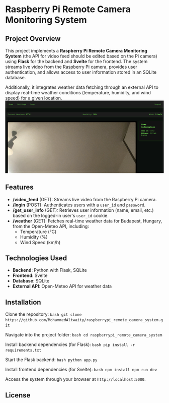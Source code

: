 # Raspberry Pi Remote Camera Monitoring System

## Project Overview

This project implements a **Raspberry Pi Remote Camera Monitoring System** (the API for video feed should be edited based on the Pi camera) using **Flask** for the backend and **Svelte** for the frontend. The system streams live video from the Raspberry Pi camera, provides user authentication, and allows access to user information stored in an SQLite database.

Additionally, it integrates weather data fetching through an external API to display real-time weather conditions (temperature, humidity, and wind speed) for a given location.
![System Overview](./assets/home.png)

## Features

- **/video_feed** (GET): Streams live video from the Raspberry Pi camera.
- **/login** (POST): Authenticates users with a `user_id` and `password`.
- **/get_user_info** (GET): Retrieves user information (name, email, etc.) based on the logged-in user's `user_id` cookie.
- **/weather** (GET): Fetches real-time weather data for Budapest, Hungary, from the Open-Meteo API, including:
  - Temperature (°C)
  - Humidity (%)
  - Wind Speed (km/h)

## Technologies Used

- **Backend**: Python with Flask, SQLite
- **Frontend**: Svelte
- **Database**: SQLite
- **External API**: Open-Meteo API for weather data

## Installation

Clone the repository:
    ```bash
    git clone https://github.com/MohammedAltwaity/raspberrypi_remote_camera_system.git
    ```

Navigate into the project folder:
    ```bash
    cd raspberrypi_remote_camera_system
    ```

Install backend dependencies (for Flask):
    ```bash
    pip install -r requirements.txt
    ```

Start the Flask backend:
    ```bash
    python app.py
    ```

Install frontend dependencies (for Svelte):
    ```bash
    npm install
    npm run dev
    ```

Access the system through your browser at `http://localhost:5000`.

## License

